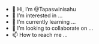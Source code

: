 - 👋 Hi, I’m @Tapaswinisahu
- 👀 I’m interested in ...
- 🌱 I’m currently learning ...
- 💞️ I’m looking to collaborate on ...
- 📫 How to reach me ...

<!---
Tapaswinisahu/Tapaswinisahu is a ✨ special ✨ repository because its `README.md` (this file) appears on your GitHub profile.
You can click the Preview link to take a look at your changes.
--->
